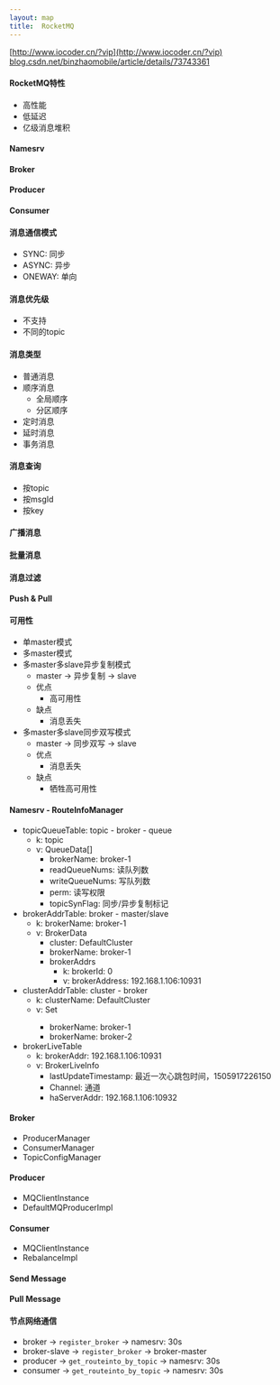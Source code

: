 ```yaml
---
layout: map
title:  RocketMQ
---
```


[http://www.iocoder.cn/?vip](http://www.iocoder.cn/?vip)
[blog.csdn.net/binzhaomobile/article/details/73743361](blog.csdn.net/binzhaomobile/article/details/73743361)

#### RocketMQ特性

* 高性能
* 低延迟
* 亿级消息堆积

#### Namesrv

#### Broker

#### Producer

#### Consumer

#### 消息通信模式

* SYNC: 同步
* ASYNC: 异步
* ONEWAY: 单向

#### 消息优先级

* 不支持
* 不同的topic

#### 消息类型

* 普通消息
* 顺序消息
    * 全局顺序
    * 分区顺序
* 定时消息
* 延时消息
* 事务消息

#### 消息查询

* 按topic
* 按msgId
* 按key

#### 广播消息

#### 批量消息

#### 消息过滤

#### Push & Pull

#### 可用性

* 单master模式
* 多master模式
* 多master多slave异步复制模式
    * master -&gt; 异步复制 -&gt; slave
    * 优点
        * 高可用性
    * 缺点
        * 消息丢失
* 多master多slave同步双写模式
    * master -&gt; 同步双写 -&gt; slave
    * 优点
        * 消息丢失
    * 缺点
        * 牺牲高可用性

#### Namesrv - RouteInfoManager

* topicQueueTable: topic - broker - queue
    * k: topic
    * v: QueueData[]
        * brokerName: broker-1
        * readQueueNums: 读队列数
        * writeQueueNums: 写队列数
        * perm: 读写权限
        * topicSynFlag: 同步/异步复制标记
* brokerAddrTable: broker - master/slave
    * k: brokerName: broker-1
    * v: BrokerData
        * cluster: DefaultCluster
        * brokerName: broker-1
        * brokerAddrs
            * k: brokerId: 0
            * v: brokerAddress: 192.168.1.106:10931
* clusterAddrTable: cluster - broker
    * k: clusterName: DefaultCluster
    * v: Set<String>
        * brokerName: broker-1
        * brokerName: broker-2
* brokerLiveTable
    * k: brokerAddr: 192.168.1.106:10931
    * v: BrokerLiveInfo
        * lastUpdateTimestamp: 最近一次心跳包时间，1505917226150
        * Channel: 通道
        * haServerAddr: 192.168.1.106:10932

#### Broker

* ProducerManager
* ConsumerManager
* TopicConfigManager

#### Producer

* MQClientInstance
* DefaultMQProducerImpl

#### Consumer

* MQClientInstance
* RebalanceImpl

#### Send Message

#### Pull Message

#### 节点网络通信

* broker -&gt; `register_broker` -&gt; namesrv: 30s
* broker-slave -&gt; `register_broker` -&gt; broker-master
* producer -&gt; `get_routeinto_by_topic` -&gt; namesrv: 30s
* consumer -&gt; `get_routeinto_by_topic` -&gt; namesrv: 30s
